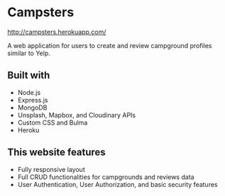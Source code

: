 # Campsters

http://campsters.herokuapp.com/

A web application for users to create and review campground profiles similar to Yelp.

## Built with

* Node.js
* Express.js
* MongoDB
* Unsplash, Mapbox, and Cloudinary APIs
* Custom CSS and Bulma
* Heroku

## This website features

* Fully responsive layout
* Full CRUD functionalities for campgrounds and reviews data
* User Authentication, User Authorization, and basic security features
